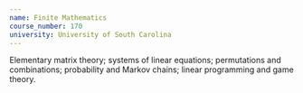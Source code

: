 ```yaml
---
name: Finite Mathematics
course_number: 170
university: University of South Carolina
---
```


Elementary matrix theory; systems of linear equations; permutations and combinations; probability and Markov chains; linear programming and game theory.




